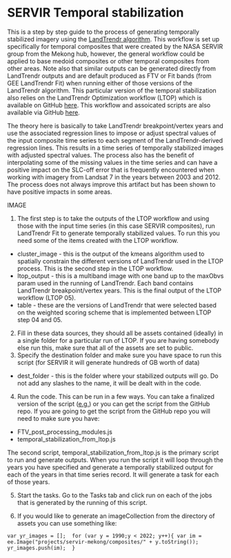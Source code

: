 # SERVIR Temporal stabilization

This is a step by step guide to the process of generating temporally stabilized imagery using the [LandTrendr algorithm](https://emapr.github.io/LT-GEE/landtrendr.html). This workflow is set up specifically for temporal composites that were created by the NASA SERVIR group from the Mekong hub, however, the general workflow could be applied to base medoid composites or other temporal composites from other areas. Note also that similar outputs can be generated directly from LandTrendr outputs and are default produced as FTV or Fit bands (from GEE LandTrendr Fit) when running either of those versions of the LandTrendr algorithm. This particular version of the temporal stabilization also relies on the LandTrendr Optimization workflow (LTOP) which is available on GitHub [here](https://github.com/eMapR/LTOP_FTV). This workflow and assoicated scripts are also available via GitHub [here](https://github.com/eMapR/SERVIR_stabilization). 

The theory here is basically to take LandTrendr breakpoint/vertex years and use the associated regression lines to impose or adjust spectral values of the input composite time series to each segment of the LandTrendr-derived regression lines. This results in a time series of temporally stabilized images with adjusted spectral values. The process also has the benefit of interpolating some of the missing values in the time series and can have a positive impact on the SLC-off error that is frequently encountered when working with imagery from Landsat 7 in the years between 2003 and 2012. The process does not always improve this artifact but has been shown to have positive impacts in some areas. 

IMAGE

1. The first step is to take the outputs of the LTOP workflow and using those with the input time series (in this case SERVIR composites), run LandTrendr Fit to generate temporally stabilized values. To run this you need some of the items created with the LTOP workflow. 

- cluster_image - this is the output of the kmeans algorithm used to spatially constrain the different versions of LandTrendr used in the LTOP process. This is the second step in the LTOP workflow. 
- ltop_output - this is a multiband image with one band up to the maxObvs param used in the running of LandTrendr. Each band contains LandTrendr breakpoint/vertex years. This is the final output of the LTOP workflow (LTOP 05). 
- table - these are the versions of LandTrendr that were selected based on the weighted scoring scheme that is implemented between LTOP step 04 and 05. 

2. Fill in these data sources, they should all be assets contained (ideally) in a single folder for a particular run of LTOP. If you are having somebody else run this, make sure that all of the assets are set to public. 
3. Specify the destination folder and make sure you have space to run this script (for SERVIR it will generate hundreds of GB worth of data)

- dest_folder - this is the folder where your stabilized outputs will go. Do not add any slashes to the name, it will be dealt with in the code. 

4. Run the code. This can be run in a few ways. You can take a finalized version of the script ([e.g.](https://code.earthengine.google.com/28b36fde44c1ca31f3e1176c7745b8c6)) or you can get the script from the GitHub repo. If you are going to get the script from the GitHub repo you will need to make sure you have: 

- FTV_post_processing_modules.js
- temporal_stabilization_from_ltop.js

The second script, temporal_stabilization_from_ltop.js is the primary script to run and generate outputs. When you run the script it will loop through the years you have specified and generate a temporally stabilized output for each of the years in that time series record. It will generate a task for each of those years. 

5. Start the tasks. Go to the Tasks tab and click run on each of the jobs that is generated by the running of this script. 

6. If you would like to generate an imageCollection from the directory of assets you can use something like: 

`
    var yr_images = []; 
    for (var y = 1990;y < 2022; y++){
      var im = ee.Image("projects/servir-mekong/composites/" + y.toString()); 
      yr_images.push(im); 
    }
`